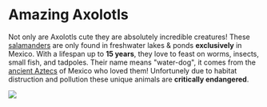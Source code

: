 <!--
	Ramon Mata
	CSC 196W
	Week 2 Assignment:
	Objective: Create a hmtl webpage based on a topic of our choice. Following the specifications indicated on canvas. I chose to create a webpage about Axolotls.-->
<!--<!DOCTYPE html>-->
<html>
  <head>
    <meta charset="utf-8">
    <!--<title>My test page Ramon Mata</title>-->
  </head>
  <body>
	<h1>Amazing Axolotls</h1>
    <p>Not only are Axolotls cute they are absolutely incredible creatures! These <a href="https://www.massaudubon.org/learn/nature-wildlife/reptiles-amphibians/salamanders/about" target="_blank">salamanders</a> are only found in freshwater
	lakes & ponds <strong>exclusively</strong> in Mexico. With a lifespan up to <strong>15 years</strong>, they love to feast on worms, insects, small fish, and tadpoles. Their name means "water-dog", it comes from
	the <a href="https://www.history.com/topics/ancient-americas/aztecs" target="_blank">ancient Aztecs</a> of Mexico who loved them! Unfortunely due to habitat distruction and pollution these unique animals are <strong>critically endangered</strong>.</p>
	<img src="https://s26162.pcdn.co/wp-content/uploads/2020/09/Pink_1.jpg">
  </body>
</html>

